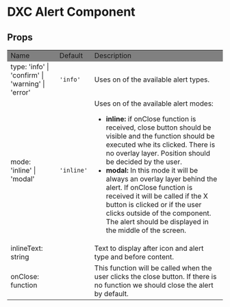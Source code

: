 # DXC Alert Component

## Props

<table>
    <tr style="background-color: grey">
        <td>Name</td>
        <td>Default</td>
        <td>Description</td>
    </tr>
    <tr>
        <td>type: 'info' | 'confirm' | 'warning' | 'error'</td>
        <td><code>'info'</code></td>
        <td>Uses on of the available alert types.</td>
    </tr>
    <tr>
        <td>mode: 'inline' | 'modal'</td>
        <td><code>'inline'</code></td>
        <td>Uses on of the available alert modes:
            <ul>
                <li>
                    <strong>inline:</strong> if onClose function is received, close button should be visible and the function should be executed whe its clicked.
                    There is no overlay layer. 
                    Position should be decided by the user.
                </li>
                <li>
                    <strong>modal:</strong> In this mode it will be always an overlay layer behind the alert. 
                    If onClose function is received it will be called if the X button is clicked or if the user clicks outside of the component. The alert should be displayed in the middle of the screen.
                </li>
            </ul>
        </td>
    </tr>
    <tr>
        <td>inlineText: string</td>
        <td></td>
        <td>Text to display after icon and alert type and before content.</td>
    </tr>
    <tr>
        <td>onClose: function</td>
        <td></td>
        <td>This function will be called when the user clicks the close button. If there is no function we should close the alert by default.</td>
    </tr>
</table>
